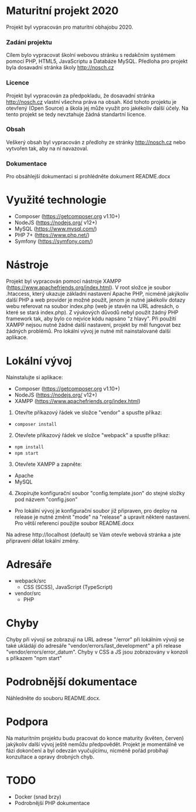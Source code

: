 # Maturitní projekt 2020
Projekt byl vypracován pro maturitní obhajobu 2020.

### Zadání projektu
Cílem bylo vypracovat školní webovou stránku s redakčním systémem pomocí PHP, HTML5, JavaScriptu a Databáze MySQL. Předloha pro projekt byla dosavadní stránka školy http://nosch.cz

### Licence
Projekt byl vypracován za předpokladu, že dosavadní stránka http://nosch.cz vlastní všechna práva na obsah. Kód tohoto projektu je otevřený (Open Source) a škola jej může využít pro jakékoliv další účely. Na tento projekt se tedy nevztahuje žádná standartní licence.

### Obsah
Veškerý obsah byl vypracován z předlohy ze stránky http://nosch.cz nebo vytvořen tak, aby na ní navazoval.

### Dokumentace
Pro obsáhlejší dokumentaci si prohlédněte dokument README.docx

# Využité technologie
- Composer (https://getcomposer.org v1.10+)
- NodeJS (https://nodejs.org/ v12+)
- MySQL (https://www.mysql.com/)
- PHP 7+ (https://www.php.net/)
- Symfony (https://symfony.com/)

# Nástroje
Projekt byl vypracován pomocí nástroje XAMPP (https://www.apachefriends.org/index.html). V root složce je soubor .htaccess, který ukazuje základní nastavení Apache PHP, nicméně jakýkoliv další PHP a web provider je možné použít, jenom je nutné jakékoliv dotazy webu referovat na soubor index.php (web je stavěn na URL adresách, o které se stará index.php). Z výukových důvodů nebyl použit žádný PHP framework tak, aby bylo co nejvíce kódu napsáno "z hlavy".
Při použití XAMPP nejsou nutné žádné další nastavení, projekt by měl fungovat bez žádných problémů. Pro lokální vývoj je nutné mít nainstalované další aplikace.

# Lokální vývoj
Nainstalujte si aplikace:
- Composer (https://getcomposer.org v1.10+)
- NodeJS (https://nodejs.org/ v12+)
- XAMPP (https://www.apachefriends.org/index.html)

1. Otevřte příkazový řádek ve složce "vendor" a spusťte příkaz: 
- `composer install`
2. Otevřete příkazový řádek ve složce "webpack" a spusťte příkaz:
- `npm install`
- `npm start`
3. Otevřete XAMPP a zapněte:
- Apache
- MySQL
4. Zkopírujte konfigurační soubor "config.template.json" do stejné složky pod názvem "config.json"
- Pro lokální vývoj je konfigurační soubor již připraven, pro deploy na release je nutné změnit "mode" na "release" a upravit některé nastavení. Pro větší referenci použijte soubor README.docx

Na adrese http://localhost (default) se Vám otevře webová stránka a jste připraveni dělat lokální změny.

# Adresáře
- webpack/src
	- CSS (SCSS), JavaScript (TypeScript)
- vendor/src
	- PHP

# Chyby
Chyby při vývojí se zobrazují na URL adrese "/error" při lokálním vývoji se také ukládájí do adresáře "vendor/errors/last_development" a při release "vendor/errors/error_datum". Chyby v CSS a JS jsou zobrazovány v konzoli s příkazem "npm start"

# Podrobnější dokumentace
Náhledněte do souboru README.docx.

# Podpora
Na maturitním projektu budu pracovat do konce maturity (květen, červen) jakýkoliv další vývoj ještě nemůžu předpovědět. Projekt je momentálně ve fázi dokončení a byl odevzán vyučujícímu, nicméně pořád probíhají konzultace a opravy drobných chyb.

# TODO
- Docker (snad brzy)
- Podrobnější PHP dokumentace